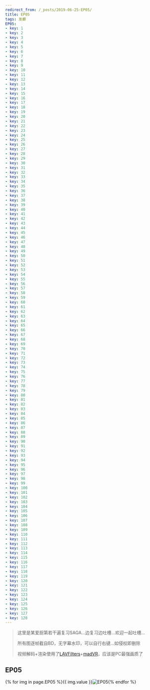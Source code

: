 ```yaml
---
redirect_from: /_posts/2019-06-25-EP05/
title: EP05
tags: 发癫
EP05:
- key: 1
- key: 2
- key: 3
- key: 4
- key: 5
- key: 6
- key: 7
- key: 8
- key: 9
- key: 10
- key: 11
- key: 12
- key: 13
- key: 14
- key: 15
- key: 16
- key: 17
- key: 18
- key: 19
- key: 20
- key: 21
- key: 22
- key: 23
- key: 24
- key: 25
- key: 26
- key: 27
- key: 28
- key: 29
- key: 30
- key: 31
- key: 32
- key: 33
- key: 34
- key: 35
- key: 36
- key: 37
- key: 38
- key: 39
- key: 40
- key: 41
- key: 42
- key: 43
- key: 44
- key: 45
- key: 46
- key: 47
- key: 48
- key: 49
- key: 50
- key: 51
- key: 52
- key: 53
- key: 54
- key: 55
- key: 56
- key: 57
- key: 58
- key: 59
- key: 60
- key: 61
- key: 62
- key: 63
- key: 64
- key: 65
- key: 66
- key: 67
- key: 68
- key: 69
- key: 70
- key: 71
- key: 72
- key: 73
- key: 74
- key: 75
- key: 76
- key: 77
- key: 78
- key: 79
- key: 80
- key: 81
- key: 82
- key: 83
- key: 84
- key: 85
- key: 86
- key: 87
- key: 88
- key: 89
- key: 90
- key: 91
- key: 92
- key: 93
- key: 94
- key: 95
- key: 96
- key: 97
- key: 98
- key: 99
- key: 100
- key: 101
- key: 102
- key: 103
- key: 104
- key: 105
- key: 106
- key: 107
- key: 108
- key: 109
- key: 110
- key: 111
- key: 112
- key: 113
- key: 114
- key: 115
- key: 116
- key: 117
- key: 118
- key: 119
- key: 120
- key: 121
- key: 122
- key: 123
- key: 124
- key: 125
- key: 126
- key: 127
- key: 128
---
```

> 这里是某爱厨第若干遍复习SAGA…边复习边吐槽…欢迎一起吐槽…
>
> 所有图逐帧截自BD，无字幕水印，可以自行右键…如侵权即删除
>
> 视频解码+渲染使用了[LAVFilters](https://github.com/Nevcairiel/LAVFilters)+[madVR](http://www.madvr.com/)，应该是PC最强画质了

## EP05

{% for img in page.EP05 %}{{ img.value }}![EP05](https://Mizuno-Ai.wu-kan.cn/EP05/EP05({{img.key}}).jpg){% endfor %}
